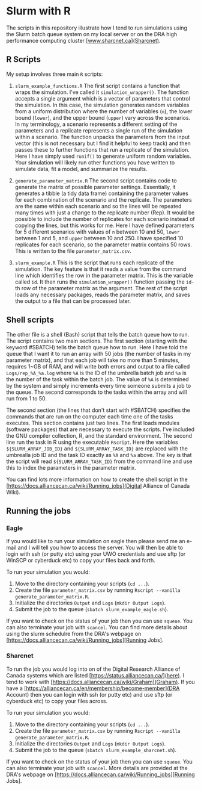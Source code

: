 # Slurm with R

The scripts in this repository illustrate how I tend to run simulations using the Slurm batch queue system on my local server or on the DRA high performance computing cluster [www.sharcnet.ca](Sharcnet).

## R Scripts

My setup involves three main `R` scripts:

1) `slurm_example_functions.R`
  The first script contains a function that wraps the simulation. I've called it `simulation_wrapper()`. The function accepts a single argument which is a vector of parameters that control the simulation. In this case, the simulation generates random variables from a uniform distribution where the number of variables (`n`), the lower bound (`lower`), and the upper bound (`upper`) vary across the scenarios. In my terminology, a scenario represents a different setting of the parameters and a replicate represents a single run of the simulation within a scenario. The function unpacks the parameters from the input vector (this is not necessary but I find it helpful to keep track) and then passes these to further functions that run a replicate of the simulation. Here I have simply used `runif()` to generate uniform random variables. Your simulation will likely run other functions you have written to simulate data, fit a model, and summarize the results. 
  
2) `generate_parameter_matrix.R`
  The second script contains code to generate the matrix of possible parameter settings. Essentially, it generates a tibble (a tidy data frame) containing the parameter values for each combination of the scenario and the replicate. The parameters are the same within each scenario and so the lines will be repeated many times with just a change to the replicate number (Rep). It would be possible to include the number of replicates for each scenario instead of copying the lines, but this works for me. Here I have defined parameters for 5 different scenarios with values of `n` between 10 and 50, `lower` between 1 and 5, and `upper` between 10 and 250. I have specified 10 replicates for each scenario, so the parameter matrix contains 50 rows. This is written to the file `parameter_matrix.csv`.
  
3) `slurm_example.R`
  This is the script that runs each replicate of the simulation. The key feature is that it reads a value from the command line which identifies the row in the parameter matrix. This is the variable called `id`. It then runs the `simulation_wrapper()` function passing the `id`-th row of the parameter matrix as the argument. The rest of the script loads any necessary packages, reads the parameter matrix, and saves the output to a file that can be processed later.
  
## Shell scripts

The other file is a shell (Bash) script that tells the batch queue how to run. The script contains two main sections. The first section (starting with the keyword #SBATCH) tells the batch queue how to run. Here I have told the queue that I want it to run an array with 50 jobs (the number of tasks in my parameter matrix), and that each job will take no more than 5 minutes, requires 1~GB of RAM, and will write both errors and output to a file called `Logs/rep_%A_%a.log` where `%A` is the ID of the umbrella batch job and `%a` is the number of the task within the batch job. The value of `%A` is determined by the system and simply increments every time someone submits a job to the queue. The second corresponds to the tasks within the array and will run from 1 to 50. 

The second section (the lines that don't start with #SBATCH) specifies the commands that are run on the computer each time one of the tasks executes. This section contains just two lines. The first loads modules (software packages) that are necessary to execute the scripts. I've included the GNU compiler collection, R, and the standard environment. The second line run the task in R using the executable `Rscript`. Here the variables `${SLURM_ARRAY_JOB_ID}` and `${SLURM_ARRAY_TASK_ID}` are replaced with the umbrealla job ID and the task ID exactly as `%A` and `%a` above. The key is that the script will read `${SLURM_ARRAY_TASK_ID}` from the command line and use this to index the parameters in the parameter matrix. 

You can find lots more information on how to create the shell script in the [https://docs.alliancecan.ca/wiki/Running_jobs](Digital Alliance of Canada Wiki). 

## Running the jobs

### Eagle

If you would like to run your simulation on eagle then please send me an e-mail and I will tell you how to access the server. You will then be able to login with ssh (or putty etc) using your UWO credentials and use sftp (or WinSCP or cyberduck etc) to copy your files back and forth.

To run your simulation you would:
1) Move to the directory containing your scripts (`cd ...`).
2) Create the file `parameter_matrix.csv` by running `Rscript --vanilla generate_parameter_matrix.R`.
3) Initialize the directories `Output` and `Logs` (`mkdir Output Logs`).
4) Submit the job to the queue (`sbatch slurm_example_eagle.sh`). 

If you want to check on the status of your job then you can use `squeue`. You can also terminate your job with `scancel`. You can find more details about using the slurm schedulre from the  DRA's webpage on [https://docs.alliancecan.ca/wiki/Running_jobs][Running Jobs]. 

### Sharcnet

To run the job you would log into on of the Digital Research Alliance of Canada systems which are listed [https://status.alliancecan.ca/](here). I tend to work with [https://docs.alliancecan.ca/wiki/Graham](Graham). If you have a [https://alliancecan.ca/en/membership/become-member](DRA Account) then you can login with ssh (or putty etc) and use sftp (or cyberduck etc) to copy your files across. 

To run your simulation you would:
1) Move to the directory containing your scripts (`cd ...`).
2) Create the file `parameter_matrix.csv` by running `Rscript --vanilla generate_parameter_matrix.R`.
3) Initialize the directories `Output` and `Logs` (`mkdir Output Logs`).
4) Submit the job to the queue (`sbatch slurm_example_sharcnet.sh`). 

If you want to check on the status of your job then you can use `squeue`. You can also terminate your job with `scancel`. More details are provided at the DRA's webpage on [https://docs.alliancecan.ca/wiki/Running_jobs][Running Jobs]. 
